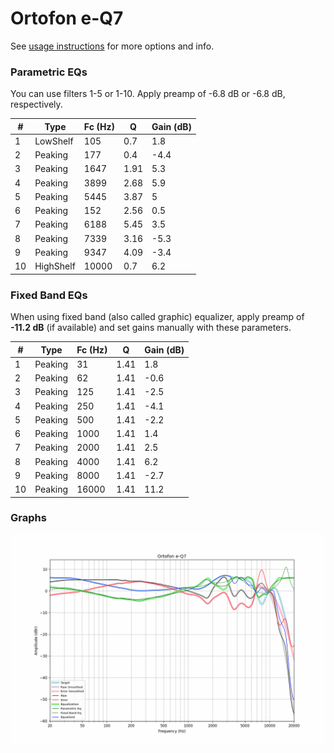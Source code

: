 # Ortofon e-Q7
See [usage instructions](https://github.com/jaakkopasanen/AutoEq#usage) for more options and info.

### Parametric EQs
You can use filters 1-5 or 1-10. Apply preamp of -6.8 dB or -6.8 dB, respectively.

|   # | Type      |   Fc (Hz) |    Q |   Gain (dB) |
|-----|-----------|-----------|------|-------------|
|   1 | LowShelf  |       105 | 0.7  |         1.8 |
|   2 | Peaking   |       177 | 0.4  |        -4.4 |
|   3 | Peaking   |      1647 | 1.91 |         5.3 |
|   4 | Peaking   |      3899 | 2.68 |         5.9 |
|   5 | Peaking   |      5445 | 3.87 |         5   |
|   6 | Peaking   |       152 | 2.56 |         0.5 |
|   7 | Peaking   |      6188 | 5.45 |         3.5 |
|   8 | Peaking   |      7339 | 3.16 |        -5.3 |
|   9 | Peaking   |      9347 | 4.09 |        -3.4 |
|  10 | HighShelf |     10000 | 0.7  |         6.2 |

### Fixed Band EQs
When using fixed band (also called graphic) equalizer, apply preamp of **-11.2 dB** (if available) and set gains manually with these parameters.

|   # | Type    |   Fc (Hz) |    Q |   Gain (dB) |
|-----|---------|-----------|------|-------------|
|   1 | Peaking |        31 | 1.41 |         1.8 |
|   2 | Peaking |        62 | 1.41 |        -0.6 |
|   3 | Peaking |       125 | 1.41 |        -2.5 |
|   4 | Peaking |       250 | 1.41 |        -4.1 |
|   5 | Peaking |       500 | 1.41 |        -2.2 |
|   6 | Peaking |      1000 | 1.41 |         1.4 |
|   7 | Peaking |      2000 | 1.41 |         2.5 |
|   8 | Peaking |      4000 | 1.41 |         6.2 |
|   9 | Peaking |      8000 | 1.41 |        -2.7 |
|  10 | Peaking |     16000 | 1.41 |        11.2 |

### Graphs
![](./Ortofon%20e-Q7.png)
